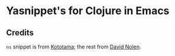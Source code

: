 # Yasnippet's for Clojure in Emacs

## Credits

`ns` snippet is from [Kototama](http://inclojurewetrust.blogspot.com/2011/04/fed-up-of-typing-ns-declarations.html); the rest from [David Nolen](https://github.com/swannodette/clojure-snippets).
